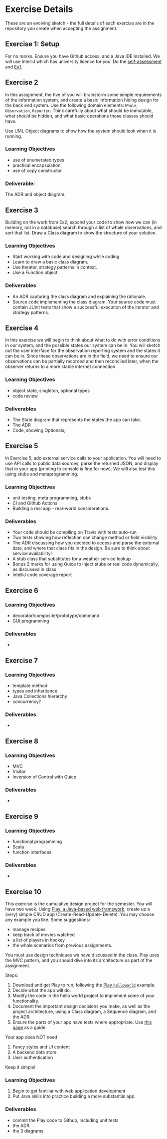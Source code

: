 # Exercise Details
These are an evolving sketch - the full details of each exercise are in the repository you create when accepting the assignment.

## Exercise 1: Setup

For no marks. Ensure you have Github access, and a Java IDE installed. We will use IntelliJ which has university licence for you. Do the [self-assessment](https://github.com/SENG330/course/blob/master/assessment.md) and [Ex1](https://github.com/SENG330/course/blob/master/exercises/ex1.md). 

## Exercise 2

In this assignment, the five of you will brainstorm some simple requirements of the information system, and create a basic information hiding design for the back end system. Use the following domain elements: `Whale`, `Observation`, `Reporter`. Think carefully about what should be immutable, what should be hidden, and what basic operations those classes should have. 

Use UML Object diagrams to show how the system should look when it is running. 

### Learning Objectives
- use of enumerated types
- practical encapsulation
- use of copy constructor

### Deliverable: 
The ADR and object diagram.

## Exercise 3 
Building on the work from Ex2, expand your code to show how we can (in memory, not in a database) search through a list of whale observations, and sort that list. Draw a Class diagram to show the structure of your solution. 

### Learning Objectives
- Start working with code and designing while coding. 
- Learn to draw a basic class diagram.
- Use Iterator, strategy patterns in context.
- Use a Function object

### Deliverables
* An ADR capturing the class diagram and explaining the rationale. 
* Source code implementing the class diagram. Your source code must contain JUnit tests that show a successful execution of the iterator and strategy patterns.

## Exercise 4

In this exercise we will begin to think about what to do with error conditions in our system, and the possible states our system can be in. You will sketch out the user interface for the observation reporting system and the states it can be in. Since these observations are in the field, we need to ensure our observations can be partially recorded and then reconciled later, when the observer returns to a more stable internet connection.

### Learning Objectives

- object state, singleton, optional types
- code review

### Deliverables
* The State diagram that represents the states the app can take.
* The ADR 
* Code, showing Optionals, 

## Exercise 5

In Exercise 5, add external service calls to your application. You will need to use API calls to public data sources, parse the returned JSON,  and display that in your app (printing to console is fine for now). We will also test this using stubs and metaprogramming.

### Learning Objectives

- unit testing, meta programming, stubs
- CI and Github Actions
- Building a real app - real-world considerations.

### Deliverables
* Your code should be compiling on Travis with tests auto-run
* Two tests showing how reflection can change method or field visibility 
* The ADR discussing how you decided to access and parse the external data, and where that class fits in the design. Be sure to think about service availability!
* A stub class that substitutes for a weather service lookup
* Bonus 2 marks for using Guice to inject stubs or real code dynamically, as discussed in class 
* IntelliJ code coverage report 

## Exercise 6


### Learning Objectives
- decorator/composite/prototype/command
- GUI programming

### Deliverables
* 

## Exercise 7


### Learning Objectives
- template method
- types and inheritance
- Java Collections hierarchy
- concurrency?

### Deliverables
* 


## Exercise 8


### Learning Objectives
- MVC
- Visitor
- Inversion of Control with Guice

### Deliverables
* 


## Exercise 9


### Learning Objectives
- functional programming
- Scala 
- function interfaces

### Deliverables
* 


## Exercise 10
 This exercise is the cumulative design project for the semester. You will have two week. Using [Play, a Java-based web framework](https://www.playframework.com/getting-started), create up a (very) simple CRUD app (Create-Read-Update-Delete). You may choose any example you like. Some suggestions:
 - manage recipes
 - keep track of movies watched
 - a list of players in hockey
 - the whale scenarios from previous assignments.

You must use design techniques we have discussed in the class. Play uses the MVC pattern, and you should dive into its architecture as part of the assignment. 

Steps:
1. Download and get Play to run, following the [Play `helloworld`](https://github.com/playframework/play-samples/tree/2.8.x/play-java-hello-world-tutorial) example. 
2. Decide what the app will do. 
3. Modify the code in the hello world project to implement some of your functionality.
4. Document the important design decisions you make, as well as the project architecture, using a Class diagram, a Sequence diagram, and the ADR.
5. Ensure the parts of your app have tests where appropriate. Use [this page](https://www.playframework.com/documentation/2.8.x/JavaTest) as a guide.


Your app does NOT need
1. Fancy styles and UI content
2. A backend data store
3. User authentication

Keep it simple! 

### Learning Objectives
1. Begin to get familiar with web application development
2. Put Java skills into practice building a more substantial app.

### Deliverables
* commit the Play code to Github, including unit tests
* the ADR
* the 3 diagrams
